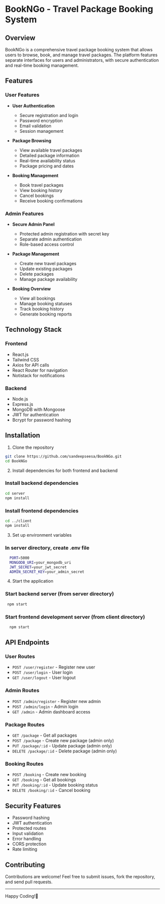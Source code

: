# BookNGo - Travel Package Booking System

## Overview
BookNGo is a comprehensive travel package booking system that allows users to browse, book, and manage travel packages. The platform features separate interfaces for users and administrators, with secure authentication and real-time booking management.

## Features

### User Features
- **User Authentication**
  - Secure registration and login
  - Password encryption
  - Email validation
  - Session management

- **Package Browsing**
  - View available travel packages
  - Detailed package information
  - Real-time availability status
  - Package pricing and dates

- **Booking Management**
  - Book travel packages
  - View booking history
  - Cancel bookings
  - Receive booking confirmations

### Admin Features
- **Secure Admin Panel**
  - Protected admin registration with secret key
  - Separate admin authentication
  - Role-based access control

- **Package Management**
  - Create new travel packages
  - Update existing packages
  - Delete packages
  - Manage package availability

- **Booking Overview**
  - View all bookings
  - Manage booking statuses
  - Track booking history
  - Generate booking reports

## Technology Stack

### Frontend
- React.js
- Tailwind CSS
- Axios for API calls
- React Router for navigation
- Notistack for notifications

### Backend
- Node.js
- Express.js
- MongoDB with Mongoose
- JWT for authentication
- Bcrypt for password hashing

## Installation

1. Clone the repository 
  ```bash
git clone https://github.com/sandeepseesa/BookNGo.git
cd BookNGo
  ```
2. Install dependencies for both frontend and backend
    
  ### Install backend dependencies  
  ```bash
  cd server
  npm install
  ```
  ### Install frontend dependencies
   ```bash
  cd ../client
  npm install
  ```
  3. Set up environment variables
     
### In server directory, create .env file
  ```bash    
    PORT=5000
    MONGODB_URI=your_mongodb_uri
    JWT_SECRET=your_jwt_secret
    ADMIN_SECRET_KEY=your_admin_secret
  ```

4. Start the application
### Start backend server (from server directory)
   ```bash
    npm start
   ```
### Start frontend development server (from client directory)
  ```bash
    npm start
  ```
## API Endpoints

### User Routes
- `POST /user/register` - Register new user
- `POST /user/login` - User login
- `GET /user/logout` - User logout

### Admin Routes
- `POST /admin/register` - Register new admin
- `POST /admin/login` - Admin login
- `GET /admin` - Admin dashboard access

### Package Routes
- `GET /package` - Get all packages
- `POST /package` - Create new package (admin only)
- `PUT /package/:id` - Update package (admin only)
- `DELETE /package/:id` - Delete package (admin only)

### Booking Routes
- `POST /booking` - Create new booking
- `GET /booking` - Get all bookings
- `PUT /booking/:id` - Update booking status
- `DELETE /booking/:id` - Cancel booking

## Security Features
- Password hashing
- JWT authentication
- Protected routes
- Input validation
- Error handling
- CORS protection
- Rate limiting

## Contributing
Contributions are welcome! Feel free to submit issues, fork the repository, and send pull requests.

---
Happy Coding!🚀
